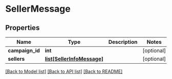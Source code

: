 # SellerMessage

## Properties
Name | Type | Description | Notes
------------ | ------------- | ------------- | -------------
**campaign_id** | **int** |  | [optional] 
**sellers** | [**list[SellerInfoMessage]**](SellerInfoMessage.md) |  | [optional] 

[[Back to Model list]](../README.md#documentation-for-models) [[Back to API list]](../README.md#documentation-for-api-endpoints) [[Back to README]](../README.md)


